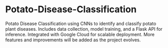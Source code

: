 # Potato-Disease-Classification
Potato Disease Classification using CNNs to identify and classify potato plant diseases. Includes data collection, model training, and a Flask API for inference. Integrated with Google Cloud for scalable deployment. More features and improvements will be added as the project evolves.
